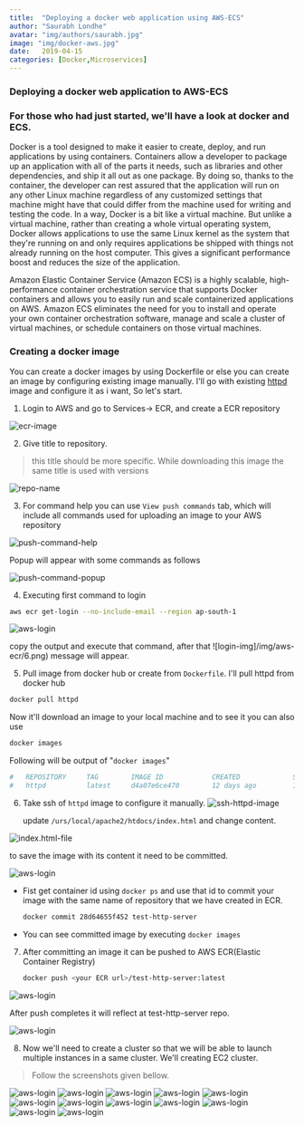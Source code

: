 ```yaml
---
title:  "Deploying a docker web application using AWS-ECS"
author: "Saurabh Londhe"
avatar: "img/authors/saurabh.jpg"
image: "img/docker-aws.jpg"
date:   2019-04-15
categories: [Docker,Microservices]
---
```

### Deploying a docker web application to AWS-ECS
### For those who had just started, we'll have a look at docker and ECS.

Docker is a tool designed to make it easier to create, deploy, and run applications by using containers. Containers allow a developer to package up an application with all of the parts it needs, such as libraries and other dependencies, and ship it all out as one package. By doing so, thanks to the container, the developer can rest assured that the application will run on any other Linux machine regardless of any customized settings that machine might have that could differ from the machine used for writing and testing the code.
In a way, Docker is a bit like a virtual machine. But unlike a virtual machine, rather than creating a whole virtual operating system, Docker allows applications to use the same Linux kernel as the system that they're running on and only requires applications be shipped with things not already running on the host computer. This gives a significant performance boost and reduces the size of the application.

Amazon Elastic Container Service (Amazon ECS) is a highly scalable, high-performance container orchestration service that supports Docker containers and allows you to easily run and scale containerized applications on AWS. Amazon ECS eliminates the need for you to install and operate your own container orchestration software, manage and scale a cluster of virtual machines, or schedule containers on those virtual machines.

### Creating a docker image

You can create a docker images by using Dockerfile or else you can create an image by configuring existing image manually.
I'll go with existing [httpd](https://hub.docker.com/_/httpd) image and configure it as i want, So let's start.

1.  Login to AWS and go to Services-> ECR, and create a ECR repository

![ecr-image](img/aws-ecr/1.png)

2.  Give title to repository.
>   this title should be more specific. While downloading this image the same title is used with versions

![repo-name](img/aws-ecr/2.png)

3.  For command help you can use ```View push commands``` tab, which will include all commands used for uploading an image to your AWS repository

![push-command-help](img/aws-ecr/3.png)

Popup will appear with some commands as follows

![push-command-popup](img/aws-ecr/4.png)

4.  Executing first command to login

```sh
aws ecr get-login --no-include-email --region ap-south-1
```

![aws-login](img/aws-ecr/5.png)

copy the output and execute that command, after that ![login-img]/img/aws-ecr/6.png) message will appear.

5.  Pull image from docker hub or create from ```Dockerfile```. I'll pull httpd from docker hub

```sh
docker pull httpd
```
Now it'll download an image to your local machine and to see it you can also use

```sh
docker images
```
Following will be output of  "```docker images```"
```sh
#   REPOSITORY     TAG        IMAGE ID            CREATED             SIZE
#   httpd          latest     d4a07e6ce470        12 days ago         132MB
```

6.  Take ssh of ```httpd``` image to configure it manually.
![ssh-httpd-image](img/aws-ecr/ssh-httpd.png)

    update ```/urs/local/apache2/htdocs/index.html``` and change content.

![index.html-file](img/aws-ecr/7.png)

to save the image with its content it need to be committed. 

![aws-login](img/aws-ecr/9.png)

-   Fist get container id using ```docker ps``` and use that id to commit your image with the same name of repository that we have created in ECR.

    ```sh
    docker commit 28d64655f452 test-http-server
    ```
-   You can see committed image by executing ```docker images```

7.  After committing an image it can be pushed to AWS ECR(Elastic Container Registry)

    ```sh
    docker push <your ECR url>/test-http-server:latest
    ```
![aws-login](img/aws-ecr/10.png)

After push completes it will reflect at test-http-server repo.

![aws-login](img/aws-ecr/11.png)

8.  Now we'll need to create a cluster so that we will be able to launch multiple instances in a same cluster. We'll creating EC2 cluster.

>   Follow the screenshots given bellow.


![aws-login](img/aws-ecr/12.png)
![aws-login](img/aws-ecr/13.png)
![aws-login](img/aws-ecr/14.png)
![aws-login](img/aws-ecr/15.png)
![aws-login](img/aws-ecr/16.png)
![aws-login](img/aws-ecr/17.png)
![aws-login](img/aws-ecr/18.png)
![aws-login](img/aws-ecr/19.png)
![aws-login](img/aws-ecr/20.png)
![aws-login](img/aws-ecr/21.png)
![aws-login](img/aws-ecr/22.png)
![aws-login](img/aws-ecr/23.png)